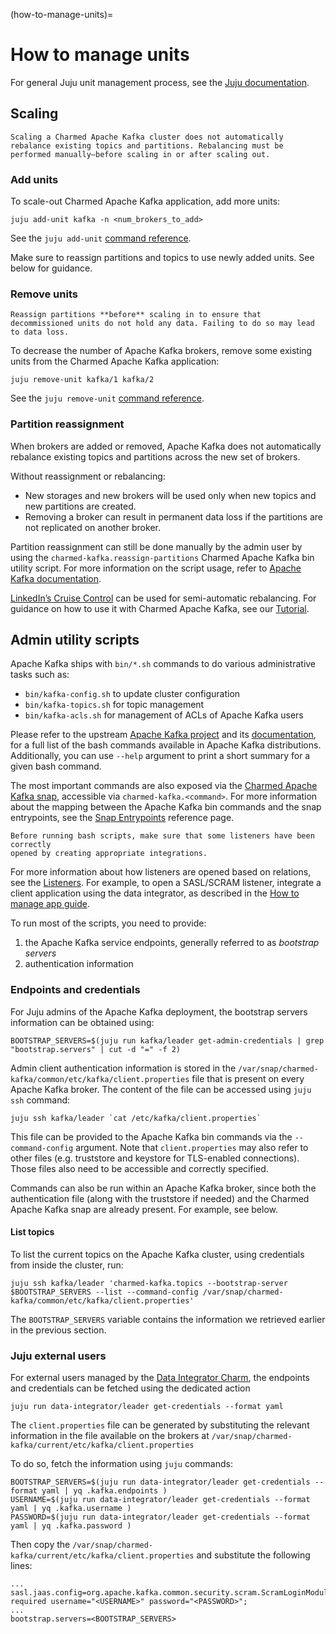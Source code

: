 (how-to-manage-units)=
# How to manage units

For general Juju unit management process, see the [Juju documentation](https://juju.is/docs/juju/manage-units).

## Scaling

```{note}
Scaling a Charmed Apache Kafka cluster does not automatically rebalance existing topics and partitions. Rebalancing must be performed manually—before scaling in or after scaling out.
```

### Add units

To scale-out Charmed Apache Kafka application, add more units:

```shell
juju add-unit kafka -n <num_brokers_to_add>
```

See the `juju add-unit` [command reference](https://documentation.ubuntu.com/juju/latest/reference/juju-cli/list-of-juju-cli-commands/add-unit/).

Make sure to reassign partitions and topics to use newly added units. See below for guidance.

### Remove units

```{caution}
Reassign partitions **before** scaling in to ensure that decommissioned units do not hold any data. Failing to do so may lead to data loss.
```

To decrease the number of Apache Kafka brokers, remove some existing units from the Charmed Apache Kafka application:

```shell
juju remove-unit kafka/1 kafka/2
```

See the `juju remove-unit` [command reference](https://documentation.ubuntu.com/juju/latest/reference/juju-cli/list-of-juju-cli-commands/remove-unit/).

### Partition reassignment

When brokers are added or removed, Apache Kafka does not automatically rebalance existing topics and partitions across the new set of brokers.

Without reassignment or rebalancing:

* New storages and new brokers will be used only when new topics and new partitions are created. 
* Removing a broker can result in permanent data loss if the partitions are not replicated on another broker.

Partition reassignment can still be done manually by the admin user by using the 
`charmed-kafka.reassign-partitions` Charmed Apache Kafka bin utility script. 
For more information on the script usage, refer to [Apache Kafka documentation](https://kafka.apache.org/documentation/#basic_ops_partitionassignment). 

[LinkedIn’s Cruise Control](https://github.com/linkedin/cruise-control) can be used for semi-automatic rebalancing. For guidance on how to use it with Charmed Apache Kafka, see our [Tutorial](/tutorial/8-rebalance-and-reassign-partitions).

## Admin utility scripts

Apache Kafka ships with `bin/*.sh` commands to do various administrative tasks such as:

* `bin/kafka-config.sh` to update cluster configuration
* `bin/kafka-topics.sh` for topic management
* `bin/kafka-acls.sh` for management of ACLs of Apache Kafka users

Please refer to the upstream [Apache Kafka project](https://github.com/apache/kafka/tree/trunk/bin) and its [documentation](https://kafka.apache.org/documentation/#basic_ops), 
for a full list of the bash commands available in Apache Kafka distributions. 
Additionally, you can use `--help` argument to print a short summary for a given bash command. 

The most important commands are also exposed via the [Charmed Apache Kafka snap](https://snapcraft.io/charmed-kafka), 
accessible via `charmed-kafka.<command>`. 
For more information about the mapping between the Apache Kafka bin commands and the snap entrypoints, see the [Snap Entrypoints](/reference/snap-entrypoints) reference page.

```{caution}
Before running bash scripts, make sure that some listeners have been correctly 
opened by creating appropriate integrations. 
```

For more information about how listeners are opened based on relations, see the [Listeners](/reference/apache-kafka-listeners). 
For example, to open a SASL/SCRAM listener, integrate a client application using the data integrator, as described in the [How to manage app guide](/how-to/manage-applications).

To run most of the scripts, you need to provide:

1. the Apache Kafka service endpoints, generally referred to as *bootstrap servers* 
2. authentication information 

### Endpoints and credentials

For Juju admins of the Apache Kafka deployment, the bootstrap servers information can 
be obtained using:

```
BOOTSTRAP_SERVERS=$(juju run kafka/leader get-admin-credentials | grep "bootstrap.servers" | cut -d "=" -f 2)
```

Admin client authentication information is stored in the 
`/var/snap/charmed-kafka/common/etc/kafka/client.properties` file that is present on every Apache Kafka broker. 
The content of the file can be accessed using `juju ssh` command:

```
juju ssh kafka/leader `cat /etc/kafka/client.properties`
```

This file can be provided to the Apache Kafka bin commands via the `--command-config`
argument. Note that `client.properties` may also refer to other files (e.g. truststore and keystore for TLS-enabled connections). 
Those files also need to be accessible and correctly specified. 

Commands can also be run within an Apache Kafka broker, since both the authentication 
file (along with the truststore if needed) and the Charmed Apache Kafka snap are 
already present. For example, see below.

#### List topics

To list the current topics on the Apache Kafka cluster, using credentials from inside the cluster, run:

```
juju ssh kafka/leader 'charmed-kafka.topics --bootstrap-server $BOOTSTRAP_SERVERS --list --command-config /var/snap/charmed-kafka/common/etc/kafka/client.properties'
```

The `BOOTSTRAP_SERVERS` variable contains the information we retrieved earlier in the previous section.

### Juju external users

For external users managed by the [Data Integrator Charm](https://charmhub.io/data-integrator), the endpoints and credentials can be fetched using the dedicated action

```shell
juju run data-integrator/leader get-credentials --format yaml
```

The `client.properties` file can be generated by substituting the relevant information in the 
file available on the brokers at `/var/snap/charmed-kafka/current/etc/kafka/client.properties`

To do so, fetch the information using `juju` commands:

```
BOOTSTRAP_SERVERS=$(juju run data-integrator/leader get-credentials --format yaml | yq .kafka.endpoints )
USERNAME=$(juju run data-integrator/leader get-credentials --format yaml | yq .kafka.username )
PASSWORD=$(juju run data-integrator/leader get-credentials --format yaml | yq .kafka.password )
```

Then copy the `/var/snap/charmed-kafka/current/etc/kafka/client.properties` and substitute the following lines:

```
...
sasl.jaas.config=org.apache.kafka.common.security.scram.ScramLoginModule required username="<USERNAME>" password="<PASSWORD>";
...
bootstrap.servers=<BOOTSTRAP_SERVERS>
```

